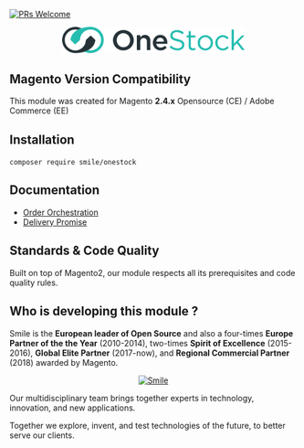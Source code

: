 [![PRs Welcome](https://img.shields.io/badge/PRs-welcome-brightgreen.svg?style=square)](https://github.com/Smile-SA/Onestock/pulls)
 

<p align="center">
    <img alt="Smile" width="320px" src="doc/static/onestock.svg" />
</p>

##  Magento Version Compatibility

This module was created for Magento **2.4.x** Opensource (CE) / Adobe Commerce (EE)  

##  Installation

```composer require smile/onestock```

##  Documentation

- [Order Orchestration](./src/module-onestock-connector/README.md)
- [Delivery Promise](./src/module-onestock-deliverypromise/README.md)


## Standards & Code Quality

Built on top of Magento2, our module respects all its prerequisites and code quality rules.

## Who is developing this module ?

Smile is the **European leader of Open Source** and also a four-times **Europe Partner of the the Year** (2010-2014), two-times **Spirit of Excellence** (2015-2016), **Global Elite Partner** (2017-now), and **Regional Commercial Partner** (2018) awarded by Magento.
<p align="center">
    <a href="http://www.smile.eu"><img alt="Smile" width="320" src="doc/static/320px-Logo_Smile.png" /></a>
</p>
Our multidisciplinary team brings together experts in technology, innovation, and new applications.

Together we explore, invent, and test technologies of the future, to better serve our clients.